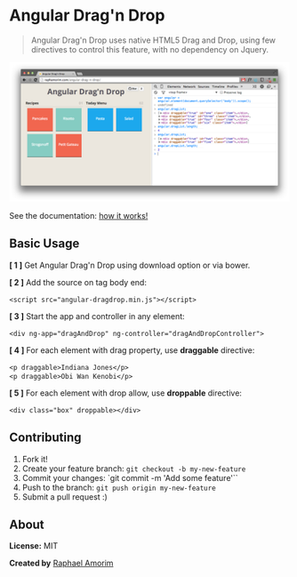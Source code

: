 # Angular Drag'n Drop
> Angular Drag'n Drop uses native HTML5 Drag and Drop, using few directives to control this feature, with no dependency on Jquery.

![Example](https://raw.githubusercontent.com/raphamorim/angular-drag-n-drop/gh-pages/assets/images/example.png)

See the documentation: [how it works!](http://raphamorim.com/angular-drag-n-drop/)

## Basic Usage

**[ 1 ]** Get Angular Drag'n Drop using download option or via bower.

**[ 2 ]** Add the source on tag body end:

    <script src="angular-dragdrop.min.js"></script>

**[ 3 ]** Start the app and controller in any element:

    <div ng-app="dragAndDrop" ng-controller="dragAndDropController">

**[ 4 ]** For each element with drag property, use **draggable** directive:

    <p draggable>Indiana Jones</p>
    <p draggable>Obi Wan Kenobi</p>

**[ 5 ]** For each element with drop allow, use **droppable** directive:

    <div class="box" droppable></div>


## Contributing

1.  Fork it!
2.  Create your feature branch: `git checkout -b my-new-feature`
3.  Commit your changes: `git commit -m 'Add some feature'``
4.  Push to the branch: `git push origin my-new-feature`
5.  Submit a pull request :)

## About

**License:** MIT

**Created by** [Raphael Amorim](https://github.com/raphamorim)
